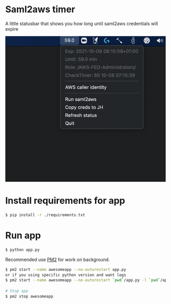 # Saml2aws timer
A little statusbar that shows you how long until saml2aws credentials will expire 

![Example](./pics/pic01.png)

# Install requirements for app
```bash
$ pip install -r ./requirements.txt

```
# Run app
```bash
$ python app.py
```

Recommended use [PM2](https://github.com/Unitech/PM2) for work on background.

```bash
$ pm2 start --name awesomeapp --no-autorestart app.py
or if you using specific python version and want logs 
$ pm2 start --name awesomeapp --no-autorestart `pwd`/app.py -l `pwd`/app.log --interpreter /usr/local/bin/python3

# Stop app
$ pm2 stop awesomeapp
```

